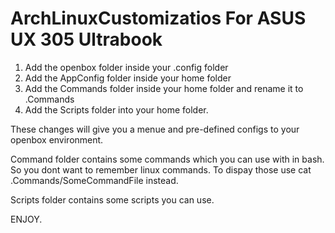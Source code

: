 # ArchLinuxCustomizatios For ASUS UX 305 Ultrabook
1. Add the openbox folder inside your .config folder
2. Add the AppConfig folder inside your home folder
3. Add the Commands folder inside your home folder and rename it to .Commands
4. Add the Scripts folder into your home folder.

These changes will give you a menue and pre-defined configs to your openbox environment.

Command folder contains some commands which you can use with in bash. So you dont want to remember linux commands. To dispay those
use cat .Commands/SomeCommandFile instead.

Scripts folder contains some scripts you can use.


ENJOY.